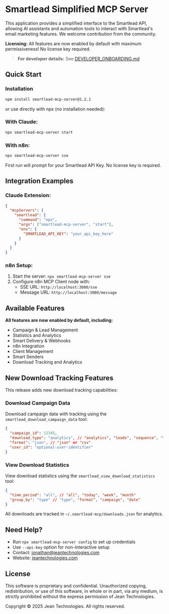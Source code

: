 # Smartlead Simplified MCP Server

This application provides a simplified interface to the Smartlead API, allowing AI assistants and automation tools to interact with Smartlead's email marketing features. We welcome contribution from the community.

**Licensing:** All features are now enabled by default with maximum permissiveness! No license key required.

> **For developer details:** See [DEVELOPER_ONBOARDING.md](./DEVELOPER_ONBOARDING.md)

## Quick Start

### Installation
```bash
npm install smartlead-mcp-server@1.2.1
```

or use directly with npx (no installation needed):


### With Claude:
```bash
npx smartlead-mcp-server start
```

### With n8n:
```bash
npx smartlead-mcp-server sse
```

First run will prompt for your Smartlead API Key. No license key is required.

## Integration Examples

### Claude Extension:
```json
{
  "mcpServers": {
    "smartlead": {
      "command": "npx",
      "args": ["smartlead-mcp-server", "start"],
      "env": {
        "SMARTLEAD_API_KEY": "your_api_key_here"
      }
    }
  }
}
```

### n8n Setup:
1. Start the server: `npx smartlead-mcp-server sse`
2. Configure n8n MCP Client node with:
   - SSE URL: `http://localhost:3000/sse`
   - Message URL: `http://localhost:3000/message`

## Available Features

**All features are now enabled by default, including:**
- Campaign & Lead Management
- Statistics and Analytics
- Smart Delivery & Webhooks
- n8n Integration
- Client Management
- Smart Senders
- Download Tracking and Analytics

## New Download Tracking Features

This release adds new download tracking capabilities:

### Download Campaign Data
Download campaign data with tracking using the `smartlead_download_campaign_data` tool:
```json
{
  "campaign_id": 12345,
  "download_type": "analytics", // "analytics", "leads", "sequence", "full_export"
  "format": "json", // "json" or "csv"
  "user_id": "optional-user-identifier"
}
```

### View Download Statistics
View download statistics using the `smartlead_view_download_statistics` tool:
```json
{
  "time_period": "all", // "all", "today", "week", "month"
  "group_by": "type" // "type", "format", "campaign", "date"
}
```

All downloads are tracked in `~/.smartlead-mcp/downloads.json` for analytics.

## Need Help?

- Run `npx smartlead-mcp-server config` to set up credentials
- Use `--api-key` option for non-interactive setup
- Contact: jonathan@jeantechnologies.com
- Website: [jeantechnologies.com](https://jeantechnologies.com)

## License

This software is proprietary and confidential. Unauthorized copying, redistribution, or use of this software, in whole or in part, via any medium, is strictly prohibited without the express permission of Jean Technologies.

Copyright © 2025 Jean Technologies. All rights reserved.